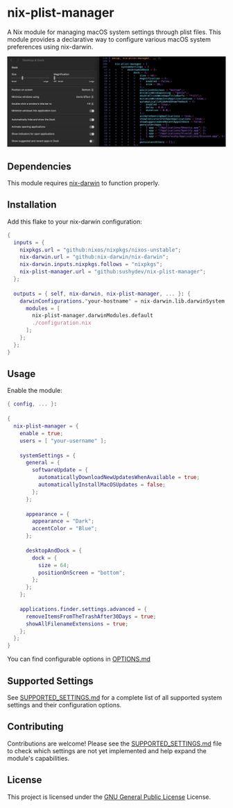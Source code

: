 # nix-plist-manager

A Nix module for managing macOS system settings through plist files. This module provides a declarative way to configure various macOS system preferences using nix-darwin.

![System Settings compared to nix-plist-manager](nix-plist-manager.webp)

## Dependencies

This module requires [nix-darwin](https://github.com/nix-darwin/nix-darwin) to function properly.

## Installation

Add this flake to your nix-darwin configuration:

```nix
{
  inputs = {
    nixpkgs.url = "github:nixos/nixpkgs/nixos-unstable";
    nix-darwin.url = "github:nix-darwin/nix-darwin";
    nix-darwin.inputs.nixpkgs.follows = "nixpkgs";
    nix-plist-manager.url = "github:sushydev/nix-plist-manager";
  };

  outputs = { self, nix-darwin, nix-plist-manager, ... }: {
    darwinConfigurations."your-hostname" = nix-darwin.lib.darwinSystem {
      modules = [
        nix-plist-manager.darwinModules.default
        ./configuration.nix
      ];
    };
  };
}
```

## Usage

Enable the module:


```nix
{ config, ... }:

{
  nix-plist-manager = {
    enable = true;
    users = [ "your-username" ];

    systemSettings = {
      general = {
        softwareUpdate = {
          automaticallyDownloadNewUpdatesWhenAvailable = true;
          automaticallyInstallMacOSUpdates = false;
        };
      };

      appearance = {
        appearance = "Dark";
        accentColor = "Blue";
      };

      desktopAndDock = {
        dock = {
          size = 64;
          positionOnScreen = "bottom";
        };
      };
    };

    applications.finder.settings.advanced = {
      removeItemsFromTheTrashAfter30Days = true;
      showAllFilenameExtensions = true;
    };
  };
}
```

You can find configurable options in [OPTIONS.md](OPTIONS.md)

## Supported Settings

See [SUPPORTED_SETTINGS.md](SUPPORTED_SETTINGS.md) for a complete list of all supported system settings and their configuration options.

## Contributing

Contributions are welcome! Please see the [SUPPORTED_SETTINGS.md](SUPPORTED_SETTINGS.md) file to check which settings are not yet implemented and help expand the module's capabilities.

## License

This project is licensed under the [GNU General Public License](LICENSE.md) License.
